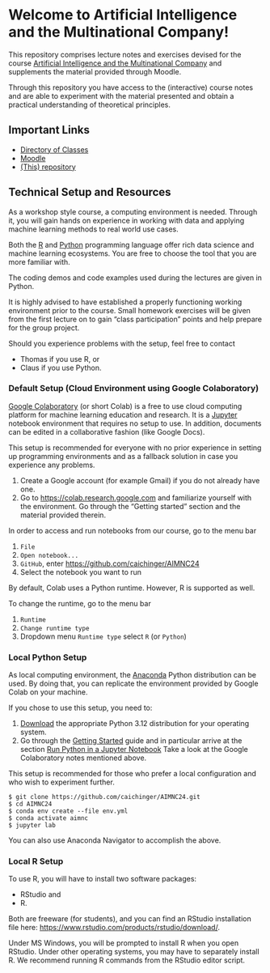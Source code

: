 # Welcome to Artificial Intelligence and the Multinational Company!

This repository comprises lecture notes and exercises
devised for the course [Artificial Intelligence and the Multinational Company](https://moodle.univie.ac.at/course/view.php?id=436559)
and supplements the material provided through Moodle.

Through this repository you have access to the (interactive) course
notes and are able to experiment with the material presented and
obtain a practical understanding of theoretical principles.


## Important Links

- [Directory of Classes](https://ufind.univie.ac.at/de/course.html?lv=040171&semester=2024W)
- [Moodle](https://moodle.univie.ac.at/course/view.php?id=436559)
- [(This) repository](https://github.com/caichinger/AIMNC24)


## Technical Setup and Resources

As a workshop style course, a computing environment is needed.
Through it, you will gain hands on experience in working with data and
applying machine learning methods to real world use cases.

Both the [R](https://www.r-project.org/) and [Python](https://www.python.org/)
programming language offer rich data science and machine learning ecosystems.
You are free to choose the tool that you are more familiar with.

The coding demos and code examples used during the lectures are given in Python.

It is highly advised to have established a properly functioning working
environment prior to the course. Small homework exercises will be given from
the first lecture on to gain “class participation” points and help prepare for
the group project.

Should you experience problems with the setup, feel free to contact
* Thomas if you use R, or
* Claus if you use Python.


### Default Setup (Cloud Environment using Google Colaboratory)

[Google Colaboratory](https://colab.research.google.com/) (or short Colab) is a free to use
cloud computing platform for machine learning education and research.
It is a [Jupyter](https://jupyter.org/) notebook environment that requires
no setup to use. In addition, documents can be edited in a collaborative
fashion (like Google Docs).

This setup is recommended for everyone with no prior experience
in setting up programming environments and as a fallback solution
in case you experience any problems.

1. Create a Google account (for example Gmail) if you do not already have one.
1. Go to https://colab.research.google.com and familiarize yourself
   with the environment.
   Go through the “Getting started” section and the material provided therein.

In order to access and run notebooks from our course, go to the menu bar
  1. `File`
  1. `Open notebook...`
  1. `GitHub`, enter https://github.com/caichinger/AIMNC24
  1. Select the notebook you want to run

By default, Colab uses a Python runtime. However, R is supported as well.

To change the runtime, go to the menu bar
1. `Runtime`
1. `Change runtime type`
1. Dropdown menu `Runtime type` select `R` (or `Python`)


### Local Python Setup

As local computing environment, the [Anaconda](https://www.anaconda.com/)
Python distribution can be used. By doing that, you can replicate the
environment provided by Google Colab on your machine.

If you chose to use this setup, you need to:

1. [Download](https://www.anaconda.com/distribution/#download-section) the appropriate Python 3.12 distribution for your operating system.
2. Go through the [Getting Started](https://docs.anaconda.com/anaconda/user-guide/getting-started/) guide and in particular arrive at the section [Run Python in a Jupyter Notebook](https://docs.anaconda.com/anaconda/user-guide/getting-started/#run-python-in-a-jupyter-notebook)
Take a look at the Google Colaboratory notes mentioned above.

This setup is recommended for those who prefer a local configuration and who wish to experiment further.

```console
$ git clone https://github.com/caichinger/AIMNC24.git
$ cd AIMNC24
$ conda env create --file env.yml
$ conda activate aimnc
$ jupyter lab
```

You can also use Anaconda Navigator to accomplish the above.


### Local R Setup

To use R, you will have to install two software packages:
* RStudio and
* R.

Both are freeware (for
students), and you can find an RStudio installation file here:
https://www.rstudio.com/products/rstudio/download/.

Under MS Windows, you will be
prompted to install R when you open RStudio. Under other operating systems,
you may have to separately install R. We recommend running R commands from
the RStudio editor script.
